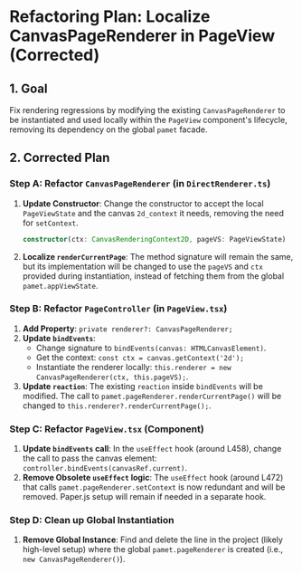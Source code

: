 # Refactoring Plan: Localize CanvasPageRenderer in PageView (Corrected)

## 1. Goal
Fix rendering regressions by modifying the existing `CanvasPageRenderer` to be instantiated and used locally within the `PageView` component's lifecycle, removing its dependency on the global `pamet` facade.

## 2. Corrected Plan

### Step A: Refactor `CanvasPageRenderer` (in `DirectRenderer.ts`)
1.  **Update Constructor**: Change the constructor to accept the local `PageViewState` and the canvas `2d_context` it needs, removing the need for `setContext`.
    ```typescript
    constructor(ctx: CanvasRenderingContext2D, pageVS: PageViewState)
    ```
2.  **Localize `renderCurrentPage`**: The method signature will remain the same, but its implementation will be changed to use the `pageVS` and `ctx` provided during instantiation, instead of fetching them from the global `pamet.appViewState`.

### Step B: Refactor `PageController` (in `PageView.tsx`)
1.  **Add Property**: `private renderer?: CanvasPageRenderer;`
2.  **Update `bindEvents`**:
    -   Change signature to `bindEvents(canvas: HTMLCanvasElement)`.
    -   Get the context: `const ctx = canvas.getContext('2d');`
    -   Instantiate the renderer locally: `this.renderer = new CanvasPageRenderer(ctx, this.pageVS);`.
3.  **Update `reaction`**: The existing `reaction` inside `bindEvents` will be modified. The call to `pamet.pageRenderer.renderCurrentPage()` will be changed to `this.renderer?.renderCurrentPage();`.

### Step C: Refactor `PageView.tsx` (Component)
1.  **Update `bindEvents` call**: In the `useEffect` hook (around L458), change the call to pass the canvas element: `controller.bindEvents(canvasRef.current)`.
2.  **Remove Obsolete `useEffect` logic**: The `useEffect` hook (around L472) that calls `pamet.pageRenderer.setContext` is now redundant and will be removed. Paper.js setup will remain if needed in a separate hook.

### Step D: Clean up Global Instantiation
1.  **Remove Global Instance**: Find and delete the line in the project (likely high-level setup) where the global `pamet.pageRenderer` is created (i.e., `new CanvasPageRenderer()`).
